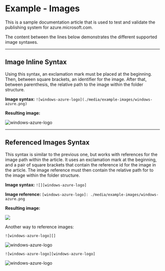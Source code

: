 <properties pageTitle="Documentation Example - Images" metaKeywords="" description="This is an example document" services="" documentationCenter="" title="Documentation Example - Images" solutions="" authors="" videoId="" scriptId="" />

# Example - Images #

This is a sample documentation article that is used to test and validate the publishing system for azure.microsoft.com.  

The content between the lines below demonstrates the different supported image syntaxes.  


---
## Image Inline Syntax ##

Using this syntax, an exclamation mark must be placed at the beginning. Then, between square brackets, an identifier for the image. After that, between parenthesis, the relative path to the image within the folder structure.

**Image syntax:**  `![windows-azure-logo](./media/example-images/windows-azure.png) `

**Resulting image:** 

![windows-azure-logo](./media/example-images/windows-azure.png)

---

## Referenced Images Syntax ##

This syntax is similar to the previous one, but works with references for the image path within the article. It uses an exclamation mark at the beginning, and a pair of square brackets that contain the reference id for the image in the article. The image reference must then contain the relative path for to the image within the folder structure.

**Image syntax:** 
`![][windows-azure-logo]`

**Image reference:** `[windows-azure-logo]: ./media/example-images/windows-azure.png `

**Resulting image:** 

![][windows-azure-logo]

[windows-azure-logo]: ./media/example-images/windows-azure.png


Another way to reference images:

`![windows-azure-logo][] `

![windows-azure-logo][]

`![windows-azure-logo][windows-azure-logo] `

![windows-azure-logo][windows-azure-logo]
